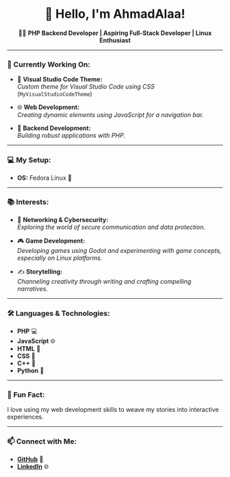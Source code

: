 <div align="center">

# 👋 Hello, I'm **AhmadAlaa**!

</div>

<div align="center">
 
👨‍💻 **PHP Backend Developer | Aspiring Full-Stack Developer | Linux Enthusiast**

</div>

---

### 🌱 Currently Working On:

- 🎨 **Visual Studio Code Theme:**  
  *Custom theme for Visual Studio Code using CSS* (`MyVisualStudioCodeTheme`)

- 🌐 **Web Development:**  
  *Creating dynamic elements using JavaScript for a navigation bar.*

- 🔧 **Backend Development:**  
  *Building robust applications with PHP.*

---

### 💻 My Setup:

- **OS:** Fedora Linux 🐧

---

### 📚 Interests:

- 🔐 **Networking & Cybersecurity:**  
  *Exploring the world of secure communication and data protection.*

- 🎮 **Game Development:**  
  *Developing games using Godot and experimenting with game concepts, especially on Linux platforms.*

- ✍️ **Storytelling:**  
  *Channeling creativity through writing and crafting compelling narratives.*
  
---

### 🛠️ Languages & Technologies:

- **PHP** 💻
- **JavaScript** 🌐
- **HTML** 📝
- **CSS** 🎨
- **C++** 🚀
- **Python** 🐍

---

### 🚀 Fun Fact:

I love using my web development skills to weave my stories into interactive experiences.

---

### 📫 Connect with Me:

- **[GitHub](https://github.com/AhmadAlaa1)** 🐙
- **[LinkedIn](https://www.linkedin.com/in/ahmad-alaa-3b4b582a4/)** 🌐


<!---
AhmadAlaa1/AhmadAlaa1 is a ✨ special ✨ repository because its `README.md` (this file) appears on your GitHub profile.
You can click the Preview link to take a look at your changes.
--->
